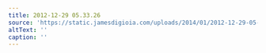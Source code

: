 ```yaml
---
title: 2012-12-29 05.33.26
source: 'https://static.jamesdigioia.com/uploads/2014/01/2012-12-29-05-33-26-scaled.jpg'
altText: ''
caption: ''
---
```


